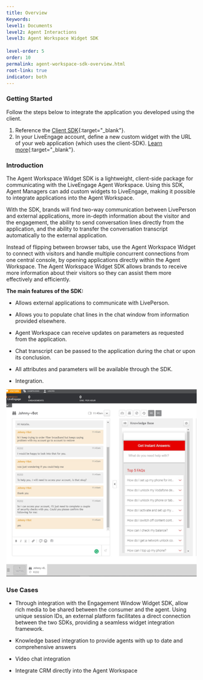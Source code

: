 ```yaml
---
title: Overview
Keywords:
level1: Documents
level2: Agent Interactions
level3: Agent Workspace Widget SDK

level-order: 5
order: 10
permalink: agent-workspace-sdk-overview.html
root-link: true
indicator: both
---
```


### Getting Started

Follow the steps below to integrate the application you developed using the client.

1. Reference the [Client SDK](https://lpcdn.lpsnmedia.net/webagent/client-SDK.min.js){:target="_blank"}.
2. In your LiveEngage account, define a new custom widget with the URL of your web application (which uses the client-SDK). [Learn more](guides-agent-workspace-widget.html){:target="_blank"}.

### Introduction

The Agent Workspace Widget SDK is a lightweight, client-side package for communicating with the LiveEngage Agent Workspace. Using this SDK, Agent Managers can add custom widgets to LiveEngage, making it possible to integrate applications into the Agent Workspace. 

With the SDK, brands will find two-way communication between LivePerson and external applications, more in-depth information about the visitor and the engagement, the ability to send conversation lines directly from the application, and the ability to transfer the conversation transcript automatically to the external application.

Instead of flipping between browser tabs, use the Agent Workspace Widget to connect with visitors and handle multiple concurrent connections from one central console, by opening applications directly within the Agent Workspace. The Agent Workspace Widget SDK allows brands to receive more information about their visitors so they can assist them more effectively and efficiently.

**The main features of the SDK:**

* Allows external applications to communicate with LivePerson.

* Allows you to populate chat lines in the chat window from information provided elsewhere.

* Agent Workspace can receive updates on parameters as requested from the application.

* Chat transcript can be passed to the application during the chat or upon its conclusion.

* All attributes and parameters will be available through the SDK.

* Integration.

![AgentWorkspaceSDK](img/agentworkspace.png)

### Use Cases

* Through integration with the Engagement Window Widget SDK, allow rich media to be shared between the consumer and the agent. Using unique session IDs, an external platform facilitates a direct connection between the two SDKs, providing a seamless widget integration framework.

* Knowledge based integration to provide agents with up to date and comprehensive answers

* Video chat integration

* Integrate CRM directly into the Agent Workspace 

